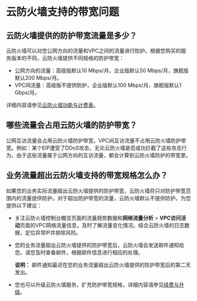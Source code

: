 # 云防火墙支持的带宽问题

## 云防火墙提供的防护带宽流量是多少？

云防火墙可以对您公网方向的流量和VPC之间的流量进行防护。根据您购买的服务版本的不同，云防火墙提供不同规格的防护带宽：

-   公网方向的流量：高级版默认10 Mbps/月，企业版默认50 Mbps/月，旗舰版默认200 Mbps/月。
-   VPC间流量：高级版不提供防护，企业版默认100 Mbps/月，旗舰版默认1 Gbps/月。

详细内容请参见[云防火墙功能与计费表](/cn.zh-CN/产品定价/计费方式.md)。

## 哪些流量会占用云防火墙的防护带宽？

公网互访流量会占用云防火墙防护带宽，VPC间互访流量不占用云防火墙防护带宽。例如：某个EIP遭受了DDoS攻击，无论云防火墙是否成功拦截了这些攻击行为，由于这些流量属于公网方向的互访流量，都会计算到云防火墙防护的带宽里。

## 业务流量超出云防火墙支持的带宽规格怎么办？

如果您的业务实际流量超出云防火墙提供的防护带宽，云防火墙将只对防护带宽范围内的流量提供防护。对于超出防护带宽的流量，云防火墙默认不提供防护。为您提供以下建议：

-   关注云防火墙控制台概览页面的流量趋势数据和**网络流量分析** \> **VPC访问活动**页面的VPC网络流量信息，及时了解流量变化情况。结合云防火墙的日志数据，定位异常IP并排除风险。
-   您的业务流量超出云防火墙提供的防护带宽后，云防火墙会发送邮件通知给您。请您及时查看邮件，根据邮件信息进行相应的处理。

    **说明：** 邮件通知最迟在您的业务流量超出云防火墙提供的防护带宽后的第二天发出。

-   您也可以升级云防火墙服务，扩充防护带宽规格，详细内容请参见[续费与升级](/cn.zh-CN/产品定价/续费与升级.md)。

